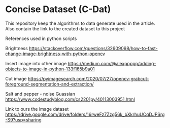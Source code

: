 # Concise Dataset (C-Dat)
This repository keep the algorithms to data generate used in the article. Also contain the link to the created dataset  to this project

References used in python scripts

Brightness
    https://stackoverflow.com/questions/32609098/how-to-fast-change-image-brightness-with-python-opencv

Insert image into other image
    https://medium.com/@alexppppp/adding-objects-to-image-in-python-133f165b9a01

Cut image
    https://pyimagesearch.com/2020/07/27/opencv-grabcut-foreground-segmentation-and-extraction/
    
Salt and pepper - noise Guassian
    https://www.codestudyblog.com/cs2201py/40113003951.html
    
Link to ours the image dataset
    https://drive.google.com/drive/folders/16rweFz7Zzg56k_bXkrhuUCqDJPSrg-S9?usp=sharing


